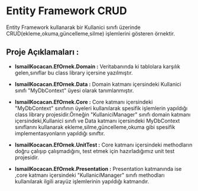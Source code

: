 Entity Framework CRUD 
=======
Entity Framework kullanarak bir Kullanici sınıfı üzerinde CRUD(ekleme,okuma,güncelleme,silme) işlemlerini gösteren örnektir.


**Proje Açıklamaları :**
--------------
- <b>IsmailKocacan.EfOrnek.Domain :</b> Veritabanında ki tablolara karşılık gelen,sınıflar bu class library içersine yazılmıştır.


- <b>IsmailKocacan.EfOrnek.Data   :</b> Domain katmanı içersindeki Kullanici sınıfı "MyDbContext" üyesi olarak tanımlanmıştır.


- <b>IsmailKocacan.EfOrnek.Core   :</b> Core katmanı içersindeki  "MyDbContext" sınıfının üyeleri kullanılarak spesifik işlemlerin
yapıldığı class library projesidir.Örneğin "KullaniciManager" sınıfı domain katmanı içersindeki,Kullanici sınıfı ve Data katmanı içersindeki MyDbContext sınıflarını
kullanarak ekleme,silme,güncelleme,okuma gibi spesifik implementasyonların yapıldığı sınıftır.



- <b>IsmailKocacan.EfOrnek.UnitTest :</b> Core katmanı içersindeki methodların doğru çalışıp çalışmadığını,
test etmek için hazırladığımız unit test projesidir.


- <b>IsmailKocacan.EfOrnek.Presentation :</b> Presentation katmanında ise ,core katmanı içersindeki "KullaniciManager" sınıfı methodları
kullanılarak ilgili arayüz işlemlerinin yapıldığı katmandır.
